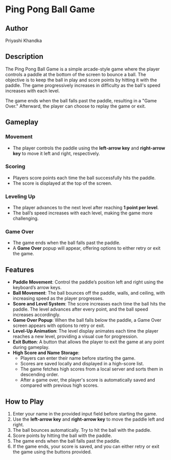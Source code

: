 # Ping Pong Ball Game

## Author
Priyashi Khandka

## Description
The Ping Pong Ball Game is a simple arcade-style game where the player controls a paddle at the bottom of the screen to bounce a ball. The objective is to keep the ball in play and score points by hitting it with the paddle. The game progressively increases in difficulty as the ball's speed increases with each level.

The game ends when the ball falls past the paddle, resulting in a "Game Over." Afterward, the player can choose to replay the game or exit.

## Gameplay

### Movement
- The player controls the paddle using the **left-arrow key** and **right-arrow key** to move it left and right, respectively.

### Scoring
- Players score points each time the ball successfully hits the paddle.
- The score is displayed at the top of the screen.
  
### Leveling Up
- The player advances to the next level after reaching **1 point per level**.
- The ball’s speed increases with each level, making the game more challenging.

### Game Over
- The game ends when the ball falls past the paddle.
- A **Game Over** popup will appear, offering options to either retry or exit the game.

## Features
- **Paddle Movement**: Control the paddle’s position left and right using the keyboard’s arrow keys.
- **Ball Movement**: The ball bounces off the paddle, walls, and ceiling, with increasing speed as the player progresses.
- **Score and Level System**: The score increases each time the ball hits the paddle. The level advances after every point, and the ball speed increases accordingly.
- **Game Over Popup**: When the ball falls below the paddle, a Game Over screen appears with options to retry or exit.
- **Level-Up Animation**: The level display animates each time the player reaches a new level, providing a visual cue for progression.
- **Exit Button**: A button that allows the player to exit the game at any point during gameplay.
- **High Score and Name Storage**: 
  - Players can enter their name before starting the game.
  - Scores are saved locally and displayed in a high-score list.
  - The game fetches high scores from a local server and sorts them in descending order.
  - After a game over, the player's score is automatically saved and compared with previous high scores.

## How to Play
1. Enter your name in the provided input field before starting the game.
2. Use the **left-arrow key** and **right-arrow key** to move the paddle left and right.
3. The ball bounces automatically. Try to hit the ball with the paddle.
4. Score points by hitting the ball with the paddle.
5. The game ends when the ball falls past the paddle.
6. If the game ends, your score is saved, and you can either retry or exit the game using the buttons provided.
